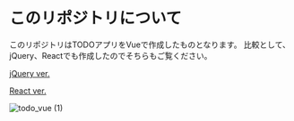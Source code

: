 # このリポジトリについて
このリポジトリはTODOアプリをVueで作成したものとなります。
比較として、jQuery、Reactでも作成したのでそちらもご覧ください。

[jQuery ver.](https://github.com/centerRyo/TODO_jquery)

[React ver.](https://github.com/centerRyo/Todo_React)

![todo_vue (1)](https://user-images.githubusercontent.com/42470564/95340080-b57ce800-08ef-11eb-92e2-844ae366795b.gif)
